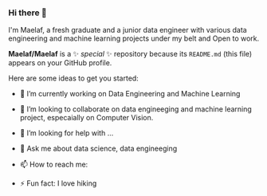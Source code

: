 ### Hi there 👋
I'm Maelaf, a fresh graduate and a junior data engineer with various data engineering and machine learning projects under my belt and Open to work.

**Maelaf/Maelaf** is a ✨ _special_ ✨ repository because its `README.md` (this file) appears on your GitHub profile.

Here are some ideas to get you started:

- 🔭 I’m currently working on Data Engineering and Machine Learning
- 👯 I’m looking to collaborate on data engineeging and machine learning project, especaially on Computer Vision.

- 🤔 I’m looking for help with ...
- 💬 Ask me about data science, data engineeging
- 📫 How to reach me: 
- ⚡ Fun fact: I love hiking

